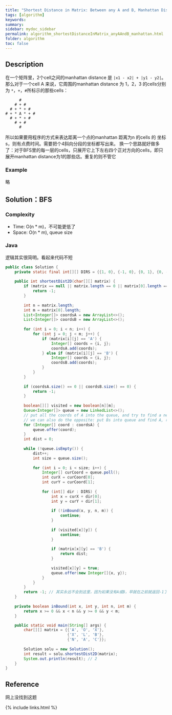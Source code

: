 ```yaml
---
title: "Shortest Distance in Matrix: Between any A and B, Manhattan Distance"
tags: [algorithm]
keywords:
summary:
sidebar: mydoc_sidebar
permalink: algorithm_shortestDistanceInMatrix_anyAAndB_manhattan.html
folder: algorithm
toc: false
---
```


## Description
在一个矩阵里，2个cell之间的manhattan distance 是 `|x1 - x2| + |y1 - y2|`。那么对于一个cell A 来说，它周围的manhattan distance 为 1，2，3 的cells分别为
`*`，`+`，`#`所标示的那些cells：
```
      #
    # + #
  # + * + #
# + * A * + #
  # + * + #
    # + #
      #
```
所以如果要用程序的方式来表达距离一个点的manhattan 距离为n 的cells 的 坐标s，则有点费时间。需要把个4斜向分段的坐标都写出来。
换一个思路就好做多了：对于BFS里的每一层的cells，只展开它上下左右四个正对方向的cells，即只展开manhattan distance为1的那些店。重复的则不管它

### Example
略

## Solution：BFS

### Complexity
* Time: O(n * m)，不可能更低了
* Space: O(n * m), queue size

### Java
逻辑其实很简明。看起来代码不短
```java
public class Solution {
    private static final int[][] DIRS = {{1, 0}, {-1, 0}, {0, 1}, {0, -1}};
    
    public int shortestDist2D(char[][] matrix) {
        if (matrix == null || matrix.length == 0 || matrix[0].length == 0) {
            return -1;
        }
        
        int n = matrix.length;
        int m = matrix[0].length;
        List<Integer[]> coordsA = new ArrayList<>();
        List<Integer[]> coordsB = new ArrayList<>();
        
        for (int i = 0; i < n; i++) {
            for (int j = 0; j < m; j++) {
                if (matrix[i][j] == 'A') {
                    Integer[] coords = {i, j};
                    coordsA.add(coords);
                } else if (matrix[i][j] == 'B') {
                    Integer[] coords = {i, j};
                    coordsB.add(coords);
                }
            }
        }
        
        if (coordsA.size() == 0 || coordsB.size() == 0) {
            return -1;
        }
        
        boolean[][] visited = new boolean[n][m];
        Queue<Integer[]> queue = new LinkedList<>();
        // put all the coords of A into the queue, and try to find a nearest B
        // we can also do the opposite: put Bs into queue and find A, 时间复杂度是一样的！不管A多还是B多！
        for (Integer[] coord : coordsA) {
            queue.offer(coord);
        }
        int dist = 0;
        
        while (!queue.isEmpty()) {
            dist++;
            int size = queue.size();
            
            for (int i = 0; i < size; i++) {
                Integer[] curCoord = queue.poll();
                int curX = curCoord[0];
                int curY = curCoord[1];
                
                for (int[] dir : DIRS) {
                    int x = curX + dir[0];
                    int y = curY + dir[1];
                    
                    if (!inBound(x, y, n, m)) {
                        continue;
                    }
                    
                    if (visited[x][y]) {
                        continue;
                    }
                    
                    if (matrix[x][y] == 'B') {
                        return dist;
                    }
                    
                    visited[x][y] = true;
                    queue.offer(new Integer[]{x, y});
                }
            }
        }
        return -1; // 其实永远不会到这里，因为如果没有A或B，早就在之前就返回-1了
    }
    
    private boolean inBound(int x, int y, int n, int m) {
        return x >= 0 && x < n && y >= 0 && y < m;
    }

    public static void main(String[] args) {
        char[][] matrix = {{'A', 'O', 'X'},
                           {'X', 'L', 'B'},
                           {'N', 'A', 'C'}};
        
        Solution solu = new Solution();
        int result = solu.shortestDist2D(matrix);
        System.out.println(result); // 2
    }
}
```

## Reference
网上没找到这题

{% include links.html %}
